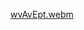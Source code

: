 [wvAvEpt.webm](https://github.com/thoreg/thoreg/assets/540010/a9dd08e4-3a2c-4861-ae8c-b8d434fcfb2f)

